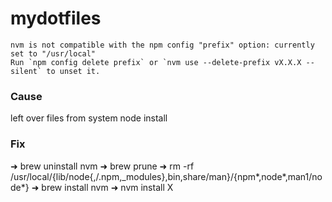 # mydotfiles

```
nvm is not compatible with the npm config "prefix" option: currently set to "/usr/local"
Run `npm config delete prefix` or `nvm use --delete-prefix vX.X.X --silent` to unset it.
```
### Cause
left over files from system node install

### Fix

➜ brew uninstall nvm
➜ brew prune
➜ rm -rf /usr/local/{lib/node{,/.npm,_modules},bin,share/man}/{npm*,node*,man1/node*}
➜ brew install nvm
➜ nvm install X
